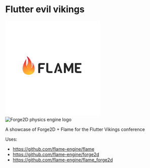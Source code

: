 # Flutter evil vikings

<img alt="Flame game engine logo" src="https://raw.githubusercontent.com/flame-engine/brand/master/lockups/for-white-background.png" width="300" />
<img alt="Forge2D physics engine logo" src="https://raw.githubusercontent.com/flame-engine/forge2d/master/design/with-text.png" width="300" />

A showcase of Forge2D + Flame for the Flutter Vikings conference

Uses:

* https://github.com/flame-engine/flame
* https://github.com/flame-engine/forge2d
* https://github.com/flame-engine/flame_forge2d
